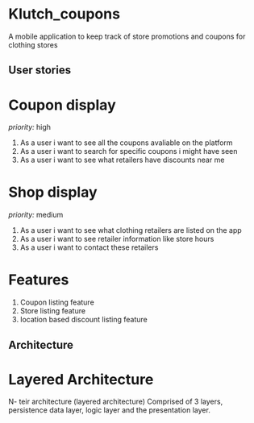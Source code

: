 # Klutch_coupons
A mobile application to keep track of store promotions and coupons for clothing stores

## User stories

# Coupon display
*priority:* high

1. As a user i want to see all the coupons avaliable on the platform
2. As a user i want to search for specific coupons i might have seen
3. As a user i want to see what retailers have discounts near me

# Shop display
*priority:* medium

1. As a user i want to see what clothing retailers are listed on the app
2. As a user i want to see retailer information like store hours 
3. As a user i want to contact these retailers 

# Features

1. Coupon listing feature
2. Store listing feature
3. location based discount listing feature


## Architecture

# Layered Architecture

N- teir architecture (layered architecture)
Comprised of 3 layers, persistence data layer, logic layer and the presentation layer.
